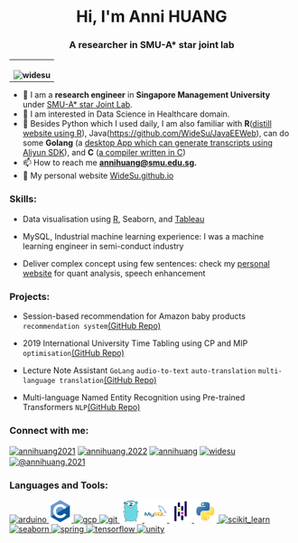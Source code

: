 <h1 align="center">Hi, I'm Anni HUANG</h1>
<h3 align="center">A researcher in SMU-A* star joint lab</h3>
<table align ="center">
<tr>
  <th> 
    <p>
      <img align="left" src="https://github-readme-streak-stats.herokuapp.com/?user=widesu&" alt="widesu" />
    </p>
  </th>
</tr>
</table>

- 🔭 I am a **research engineer** in **Singapore Management University** under [SMU-A* star Joint Lab](https://site.smu.edu.sg/sajl).
- 🌱 I am interested in Data Science in Healthcare domain.
- 💬 Besides Python which I used daily, I am also familiar with **R**([distill website using R](https://github.com/WideSu/VA)), Java(https://github.com/WideSu/JavaEEWeb), can do some **Golang** (a [desktop App which can generate transcripts using Aliyun SDK](https://github.com/WideSu/lectureNoteAssistant)), and **C** ([a compiler written in C](https://github.com/WideSu/Compiler))
- 📫 How to reach me **annihuang@smu.edu.sg.**
- 📄 My personal website [WideSu.github.io](https://widesu.github.io/)

<h3 align="left">Skills:</h3>

- Data visualisation using [R](https://vaprojectgroup9.netlify.app/), Seaborn, and [Tableau](https://public.tableau.com/app/profile/huang.anni)

- MySQL, Industrial machine learning experience: I was a machine learning engineer in semi-conduct industry

- Deliver complex concept using few sentences: check my [personal website](https://widesu.github.io/) for quant analysis, speech enhancement

<h3 align="left">Projects:</h3>

- Session-based recommendation for Amazon baby products `recommendation system`[(GitHub Repo)](https://github.com/WideSu/serenRec)

- 2019 International University Time Tabling using CP and MIP `optimisation`[(GitHub Repo)](https://github.com/WideSu/CS606_ITC)

- Lecture Note Assistant `GoLang` `audio-to-text` `auto-translation` `multi-language translation`[(GitHub Repo)](https://github.com/WideSu/lectureNoteAssistant)
- Multi-language Named Entity Recognition using Pre-trained Transformers `NLP`[(GitHub Repo)](https://github.com/WideSu/Vanilla-NER/tree/main)

<h3 align="left">Connect with me:</h3>
<p align="left">
<!-- <a href="https://twitter.com/@annihuang8" target="blank"><img align="center" src="https://raw.githubusercontent.com/rahuldkjain/github-profile-readme-generator/master/src/images/icons/Social/twitter.svg" alt="@annihuang8" height="30" width="40" /></a> -->
<a href="https://linkedin.com/in/annihuang2021" target="blank"><img align="center" src="https://raw.githubusercontent.com/rahuldkjain/github-profile-readme-generator/master/src/images/icons/Social/linked-in-alt.svg" alt="annihuang2021" height="30" width="40" /></a>
<!-- <a href="https://kaggle.com/annihuang" target="blank"><img align="center" src="https://raw.githubusercontent.com/rahuldkjain/github-profile-readme-generator/master/src/images/icons/Social/kaggle.svg" alt="annihuang" height="30" width="40" /></a> -->
<a href="https://fb.com/annihuang.2022" target="blank"><img align="center" src="https://raw.githubusercontent.com/rahuldkjain/github-profile-readme-generator/master/src/images/icons/Social/facebook.svg" alt="annihuang.2022" height="30" width="40" /></a>
<!-- <a href="https://instagram.com/huanganni380" target="blank"><img align="center" src="https://raw.githubusercontent.com/rahuldkjain/github-profile-readme-generator/master/src/images/icons/Social/instagram.svg" alt="huanganni380" height="30" width="40" /></a> -->
<a href="https://www.hackerrank.com/annihuang" target="blank"><img align="center" src="https://raw.githubusercontent.com/rahuldkjain/github-profile-readme-generator/master/src/images/icons/Social/hackerrank.svg" alt="annihuang" height="30" width="40" /></a>
<a href="https://www.leetcode.com/widesu" target="blank"><img align="center" src="https://raw.githubusercontent.com/rahuldkjain/github-profile-readme-generator/master/src/images/icons/Social/leet-code.svg" alt="widesu" height="30" width="40" /></a>
<a href="https://www.hackerearth.com/@annihuang.2021" target="blank"><img align="center" src="https://raw.githubusercontent.com/rahuldkjain/github-profile-readme-generator/master/src/images/icons/Social/hackerearth.svg" alt="@annihuang.2021" height="30" width="40" /></a>
</p>

<h3 align="left">Languages and Tools:</h3>

 <p align="left"> <a href="https://www.arduino.cc/" target="_blank" rel="noreferrer"> <img src="https://cdn.worldvectorlogo.com/logos/arduino-1.svg" alt="arduino" width="40" height="40"/> </a> <a href="https://www.w3schools.com/c/" target="_blank" rel="noreferrer"> <img src="https://raw.githubusercontent.com/devicons/devicon/master/icons/c/c-original.svg" alt="c" width="40" height="40"/> </a> <a href="https://cloud.google.com" target="_blank" rel="noreferrer"> <img src="https://www.vectorlogo.zone/logos/google_cloud/google_cloud-icon.svg" alt="gcp" width="40" height="40"/> </a> <a href="https://git-scm.com/" target="_blank" rel="noreferrer"> <img src="https://www.vectorlogo.zone/logos/git-scm/git-scm-icon.svg" alt="git" width="40" height="40"/> </a> <a href="https://golang.org" target="_blank" rel="noreferrer"> <img src="https://raw.githubusercontent.com/devicons/devicon/master/icons/go/go-original.svg" alt="go" width="40" height="40"/> </a> <a href="https://www.mysql.com/" target="_blank" rel="noreferrer"> <img src="https://raw.githubusercontent.com/devicons/devicon/master/icons/mysql/mysql-original-wordmark.svg" alt="mysql" width="40" height="40"/> </a> <a href="https://pandas.pydata.org/" target="_blank" rel="noreferrer"> <img src="https://raw.githubusercontent.com/devicons/devicon/2ae2a900d2f041da66e950e4d48052658d850630/icons/pandas/pandas-original.svg" alt="pandas" width="40" height="40"/> </a> <a href="https://www.python.org" target="_blank" rel="noreferrer"> <img src="https://raw.githubusercontent.com/devicons/devicon/master/icons/python/python-original.svg" alt="python" width="40" height="40"/> </a> <a href="https://scikit-learn.org/" target="_blank" rel="noreferrer"> <img src="https://upload.wikimedia.org/wikipedia/commons/0/05/Scikit_learn_logo_small.svg" alt="scikit_learn" width="40" height="40"/> </a> <a href="https://seaborn.pydata.org/" target="_blank" rel="noreferrer"> <img src="https://seaborn.pydata.org/_images/logo-mark-lightbg.svg" alt="seaborn" width="40" height="40"/> </a> <a href="https://spring.io/" target="_blank" rel="noreferrer"> <img src="https://www.vectorlogo.zone/logos/springio/springio-icon.svg" alt="spring" width="40" height="40"/> </a> <a href="https://www.tensorflow.org" target="_blank" rel="noreferrer"> <img src="https://www.vectorlogo.zone/logos/tensorflow/tensorflow-icon.svg" alt="tensorflow" width="40" height="40"/> </a> <a href="https://unity.com/" target="_blank" rel="noreferrer"> <img src="https://www.vectorlogo.zone/logos/unity3d/unity3d-icon.svg" alt="unity" width="40" height="40"/> </a> </p>

